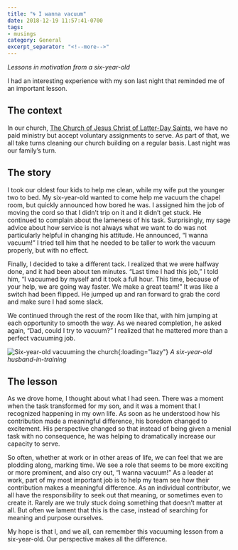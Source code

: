 ```yaml
---
title: "🌀 I wanna vacuum"
date: 2018-12-19 11:57:41-0700
tags:
- musings
category: General
excerpt_separator: "<!--more-->"
---
```


_Lessons in motivation from a six-year-old_

I had an interesting experience with my son last night that reminded me of an important lesson.

<!--more-->

## The context
In our church, [The Church of Jesus Christ of Latter-Day Saints](https://lds.org), we have no paid ministry but accept voluntary assignments to serve. As part of that, we all take turns cleaning our church building on a regular basis. Last night was our family’s turn.

## The story
I took our oldest four kids to help me clean, while my wife put the younger two to bed. My six-year-old wanted to come help me vacuum the chapel room, but quickly announced how bored he was. I assigned him the job of moving the cord so that I didn’t trip on it and it didn’t get stuck. He continued to complain about the lameness of his task. Surprisingly, my sage advice about how service is not always what we want to do was not particularly helpful in changing his attitude. He announced, “I wanna vacuum!” I tried tell him that he needed to be taller to work the vacuum properly, but with no effect.

Finally, I decided to take a different tack. I realized that we were halfway done, and it had been about ten minutes. “Last time I had this job,” I told him, “I vacuumed by myself and it took a full hour. This time, because of your help, we are going way faster. We make a great team!” It was like a switch had been flipped. He jumped up and ran forward to grab the cord and make sure I had some slack.

We continued through the rest of the room like that, with him jumping at each opportunity to smooth the way. As we neared completion, he asked again, “Dad, could I try to vacuum?” I realized that he mattered more than a perfect vacuuming job.

![Six-year-old vacuuming the church](https://www.bennorris.blog/uploads/2018/83f68964b8.jpg){:loading="lazy"}
*A six-year-old husband-in-training*

## The lesson
As we drove home, I thought about what I had seen. There was a moment when the task transformed for my son, and it was a moment that I recognized happening in my own life. As soon as he understood how his contribution made a meaningful difference, his boredom changed to excitement. His perspective changed so that instead of being given a menial task with no consequence, he was helping to dramatically increase our capacity to serve.

So often, whether at work or in other areas of life, we can feel that we are plodding along, marking time. We see a role that seems to be more exciting or more prominent, and also cry out, “I wanna vacuum!” As a leader at work, part of my most important job is to help my team see how their contribution makes a meaningful difference. As an individual contributor, we all have the responsibility to seek out that meaning, or sometimes even to create it. Rarely are we truly stuck doing something that doesn’t matter at all. But often we lament that this is the case, instead of searching for meaning and purpose ourselves.

My hope is that I, and we all, can remember this vacuuming lesson from a six-year-old. Our perspective makes all the difference.
